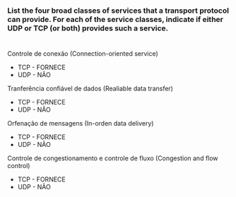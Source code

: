 ### List the four broad classes of services that a transport protocol can provide. For each of the service classes, indicate if either UDP or TCP (or both) provides such a service.

#

Controle de conexão (Connection-oriented service)
  *  TCP - FORNECE
  *  UDP - NÃO

Tranferência confiável de dados (Realiable data transfer)
  * TCP - FORNECE
  * UDP - NÃO

Orfenação de mensagens (In-orden data delivery)
  * TCP - FORNECE
  * UDP - NÃO

Controle de congestionamento e controle de fluxo (Congestion and flow control)
  * TCP - FORNECE
  * UDP - NÃO